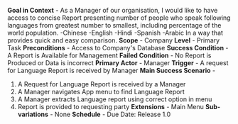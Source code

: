 **Goal in Context** -
As a Manager of our organisation, I would like to have access to concise Report 
presenting number of people who speak following languages from greatest number 
to smallest, including percentage of the world population.
-Chinese
-English
-Hindi
-Spanish
-Arabic
In a way that provides quick and easy comparison.
**Scope** -
Company
**Level** -
Primary Task
**Preconditions** -
Access to Company's Database
**Success Condition** -
A Report is Available for Management
**Failed Condition** -
No Report is Produced or Data is incorrect
**Primary Actor** -
Manager
**Trigger** -
A request for Language Report is received by Manager
**Main Success Scenario** -
1) A Request for Language Report is received by a Manager
2) A Manager navigates App menu to find Language Report
3) A Manager extracts Language report using correct option in menu
4) Report is provided to requesting party 
**Extensions** -
Main Menu
**Sub-variations** -
None
**Schedule** -
Due Date: Release 1.0
